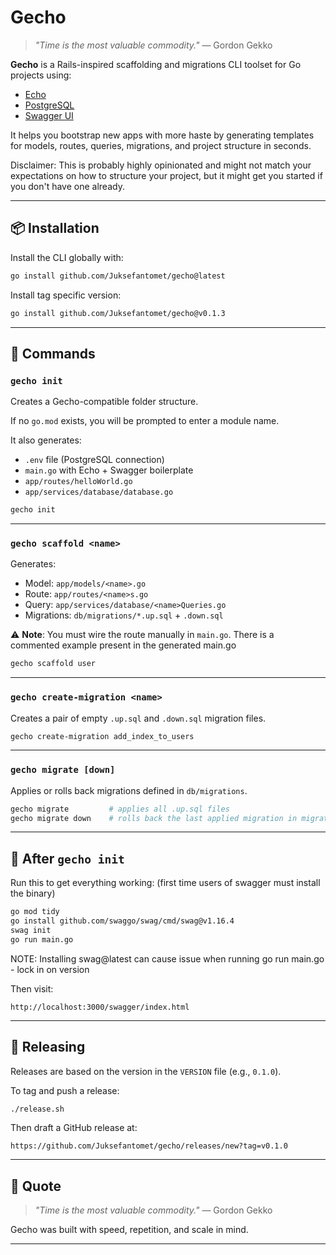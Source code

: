 # Gecho

> *"Time is the most valuable commodity."* — Gordon Gekko

**Gecho** is a Rails-inspired scaffolding and migrations CLI toolset for Go projects using:

- [Echo](https://echo.labstack.com/)
- [PostgreSQL](https://www.postgresql.org/)
- [Swagger UI](https://swagger.io/tools/swagger-ui/)


It helps you bootstrap new apps with more haste by generating templates for models, routes, queries, migrations, and project structure in seconds.

Disclaimer: This is probably highly opinionated and might not match your expectations on how to structure your project, but it might get you started if you don't have one already.

---

## 📦 Installation

Install the CLI globally with:

```bash
go install github.com/Juksefantomet/gecho@latest
```

Install tag specific version:

```bash
go install github.com/Juksefantomet/gecho@v0.1.3
```

---

## 🚀 Commands

### `gecho init`

Creates a Gecho-compatible folder structure.

If no `go.mod` exists, you will be prompted to enter a module name.

It also generates:
- `.env` file (PostgreSQL connection)
- `main.go` with Echo + Swagger boilerplate
- `app/routes/helloWorld.go`
- `app/services/database/database.go`

```bash
gecho init
```

---

### `gecho scaffold <name>`

Generates:
- Model: `app/models/<name>.go`
- Route: `app/routes/<name>s.go`
- Query: `app/services/database/<name>Queries.go`
- Migrations: `db/migrations/*.up.sql` + `.down.sql`

️⚠️ **Note**: You must wire the route manually in `main.go`. There is a commented example present in the generated main.go

```bash
gecho scaffold user
```

---

### `gecho create-migration <name>`

Creates a pair of empty `.up.sql` and `.down.sql` migration files.

```bash
gecho create-migration add_index_to_users
```

---

### `gecho migrate [down]`

Applies or rolls back migrations defined in `db/migrations`.

```bash
gecho migrate         # applies all .up.sql files
gecho migrate down    # rolls back the last applied migration in migrations table in the database
```

---

## 🧪 After `gecho init`

Run this to get everything working: (first time users of swagger must install the binary)

```bash
go mod tidy
go install github.com/swaggo/swag/cmd/swag@v1.16.4
swag init
go run main.go
```

NOTE:
Installing swag@latest can cause issue when running go run main.go - lock in on version


Then visit:

```
http://localhost:3000/swagger/index.html
```

---

## 🔖 Releasing

Releases are based on the version in the `VERSION` file (e.g., `0.1.0`).

To tag and push a release:

```bash
./release.sh
```

Then draft a GitHub release at:

```
https://github.com/Juksefantomet/gecho/releases/new?tag=v0.1.0
```

---

## 💬 Quote

> *"Time is the most valuable commodity."* — Gordon Gekko

Gecho was built with speed, repetition, and scale in mind.

---
